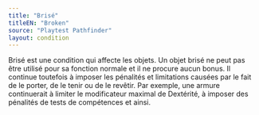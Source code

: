 ```yaml
---
title: "Brisé"
titleEN: "Broken"
source: "Playtest Pathfinder"
layout: condition
---
```


Brisé est une condition qui affecte les objets. Un objet brisé ne peut pas être utilisé pour sa fonction normale et il ne procure aucun bonus. Il continue toutefois à imposer les pénalités et limitations causées par le fait de le porter, de le tenir ou de le revêtir. Par exemple, une armure continuerait à limiter le modificateur maximal de Dextérité, à imposer des pénalités de tests de compétences et ainsi.